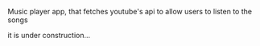 Music player app, that fetches youtube's api to allow users to listen to the songs

it is under construction...
